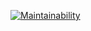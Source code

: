 [![Maintainability](https://api.codeclimate.com/v1/badges/e912df42e5e5f43ac4f7/maintainability)](https://codeclimate.com/github/Bonauze/frontend-project-lvl1/maintainability)